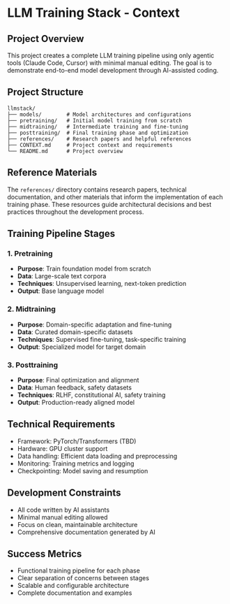 # LLM Training Stack - Context

## Project Overview
This project creates a complete LLM training pipeline using only agentic tools (Claude Code, Cursor) with minimal manual editing. The goal is to demonstrate end-to-end model development through AI-assisted coding.

## Project Structure
```
llmstack/
├── models/        # Model architectures and configurations
├── pretraining/   # Initial model training from scratch
├── midtraining/   # Intermediate training and fine-tuning
├── posttraining/  # Final training phase and optimization
├── references/    # Research papers and helpful references
├── CONTEXT.md     # Project context and requirements
└── README.md      # Project overview
```

## Reference Materials
The `references/` directory contains research papers, technical documentation, and other materials that inform the implementation of each training phase. These resources guide architectural decisions and best practices throughout the development process.

## Training Pipeline Stages

### 1. Pretraining
- **Purpose**: Train foundation model from scratch
- **Data**: Large-scale text corpora
- **Techniques**: Unsupervised learning, next-token prediction
- **Output**: Base language model

### 2. Midtraining  
- **Purpose**: Domain-specific adaptation and fine-tuning
- **Data**: Curated domain-specific datasets
- **Techniques**: Supervised fine-tuning, task-specific training
- **Output**: Specialized model for target domain

### 3. Posttraining
- **Purpose**: Final optimization and alignment
- **Data**: Human feedback, safety datasets
- **Techniques**: RLHF, constitutional AI, safety training
- **Output**: Production-ready aligned model

## Technical Requirements
- Framework: PyTorch/Transformers (TBD)
- Hardware: GPU cluster support
- Data handling: Efficient data loading and preprocessing
- Monitoring: Training metrics and logging
- Checkpointing: Model saving and resumption

## Development Constraints
- All code written by AI assistants
- Minimal manual editing allowed
- Focus on clean, maintainable architecture
- Comprehensive documentation generated by AI

## Success Metrics
- Functional training pipeline for each phase
- Clear separation of concerns between stages
- Scalable and configurable architecture
- Complete documentation and examples